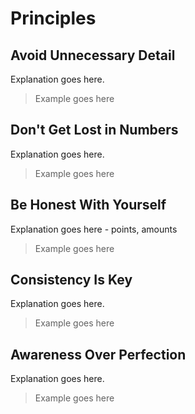 # Principles


## Avoid Unnecessary Detail

Explanation goes here.

> Example goes here

## Don't Get Lost in Numbers

Explanation goes here.

> Example goes here

## Be Honest With Yourself

Explanation goes here - points, amounts

> Example goes here

## Consistency Is Key

Explanation goes here.

> Example goes here

## Awareness Over Perfection

Explanation goes here.

> Example goes here